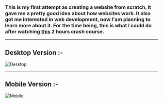 ### This is my first attempt as creating a website from scratch, it gave me a pretty good idea about how websites work. It also got me interested in web development, now I'am planning to learn more about it. For the time being, this is what I could do after watching [this](https://youtu.be/D-h8L5hgW-w) 2 hours crash course.

---
## **Desktop Version** :-
![Desktop](images/Desktop.jpg)

---
## **Mobile Version** :-
![Mobile](images/Mobile.jpg)